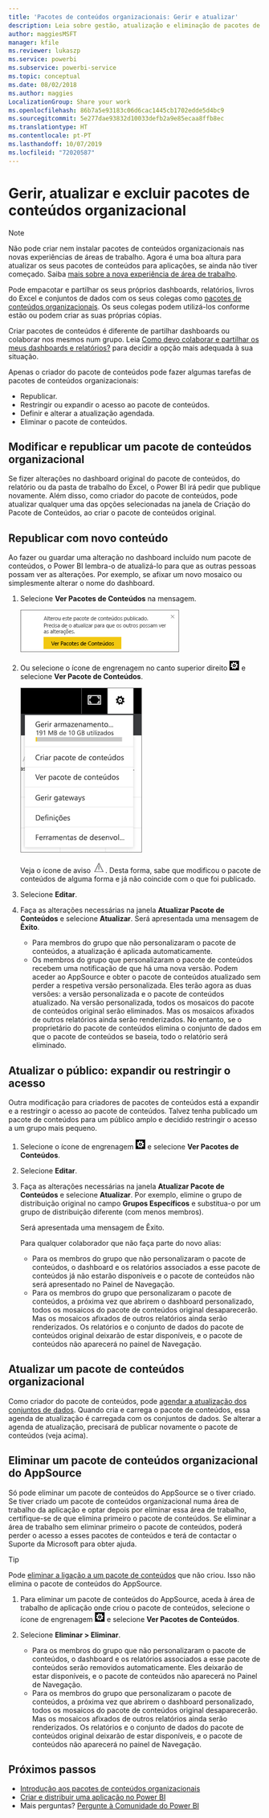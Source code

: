```yaml
---
title: 'Pacotes de conteúdos organizacionais: Gerir e atualizar'
description: Leia sobre gestão, atualização e eliminação de pacotes de conteúdos organizacionais no Power BI.
author: maggiesMSFT
manager: kfile
ms.reviewer: lukaszp
ms.service: powerbi
ms.subservice: powerbi-service
ms.topic: conceptual
ms.date: 08/02/2018
ms.author: maggies
LocalizationGroup: Share your work
ms.openlocfilehash: 86b7a5e93183c06d6cac1445cb1702edde5d4bc9
ms.sourcegitcommit: 5e277dae93832d10033defb2a9e85ecaa8ffb8ec
ms.translationtype: HT
ms.contentlocale: pt-PT
ms.lasthandoff: 10/07/2019
ms.locfileid: "72020587"
---
```

# <a name="manage-update-and-delete-organizational-content-packs"></a>Gerir, atualizar e excluir pacotes de conteúdos organizacional
> [!NOTE]
> Não pode criar nem instalar pacotes de conteúdos organizacionais nas novas experiências de áreas de trabalho. Agora é uma boa altura para atualizar os seus pacotes de conteúdos para aplicações, se ainda não tiver começado. Saiba [mais sobre a nova experiência de área de trabalho](service-create-the-new-workspaces.md).
> 

Pode empacotar e partilhar os seus próprios dashboards, relatórios, livros do Excel e conjuntos de dados com os seus colegas como [pacotes de conteúdos organizacionais](service-organizational-content-pack-introduction.md). Os seus colegas podem utilizá-los conforme estão ou podem criar as suas próprias cópias.

Criar pacotes de conteúdos é diferente de partilhar dashboards ou colaborar nos mesmos num grupo. Leia [Como devo colaborar e partilhar os meus dashboards e relatórios?](service-how-to-collaborate-distribute-dashboards-reports.md) para decidir a opção mais adequada à sua situação.

Apenas o criador do pacote de conteúdos pode fazer algumas tarefas de pacotes de conteúdos organizacionais:

* Republicar.
* Restringir ou expandir o acesso ao pacote de conteúdos.
* Definir e alterar a atualização agendada.
* Eliminar o pacote de conteúdos.

## <a name="modify-and-re-publish-an-organizational-content-pack"></a>Modificar e republicar um pacote de conteúdos organizacional
Se fizer alterações no dashboard original do pacote de conteúdos, do relatório ou da pasta de trabalho do Excel, o Power BI irá pedir que publique novamente. Além disso, como criador do pacote de conteúdos, pode atualizar qualquer uma das opções selecionadas na janela de Criação do Pacote de Conteúdos, ao criar o pacote de conteúdos original. 

## <a name="republish-with-new-content"></a>Republicar com novo conteúdo
Ao fazer ou guardar uma alteração no dashboard incluído num pacote de conteúdos, o Power BI lembra-o de atualizá-lo para que as outras pessoas possam ver as alterações. Por exemplo, se afixar um novo mosaico ou simplesmente alterar o nome do dashboard.

1. Selecione **Ver Pacotes de Conteúdos** na mensagem.
   
   ![](media/service-organizational-content-pack-manage-update-delete/pbi_contpkchangesmessage.png)
2. Ou selecione o ícone de engrenagem no canto superior direito ![](media/service-organizational-content-pack-manage-update-delete/cog.png) e selecione **Ver Pacote de Conteúdos**.
   
   ![](media/service-organizational-content-pack-manage-update-delete/pbi_contpkview.png)
   
   Veja o ícone de aviso ![](media/service-organizational-content-pack-manage-update-delete/pbi_contpkwarningicon.png).  Desta forma, sabe que modificou o pacote de conteúdos de alguma forma e já não coincide com o que foi publicado.
3. Selecione **Editar**.  
4. Faça as alterações necessárias na janela **Atualizar Pacote de Conteúdos** e selecione **Atualizar**. Será apresentada uma mensagem de **Êxito**.
   
   * Para membros do grupo que não personalizaram o pacote de conteúdos, a atualização é aplicada automaticamente.
   * Os membros do grupo que personalizaram o pacote de conteúdos recebem uma notificação de que há uma nova versão.  Podem aceder ao AppSource e obter o pacote de conteúdos atualizado sem perder a respetiva versão personalizada.  Eles terão agora as duas versões: a versão personalizada e o pacote de conteúdos atualizado.  Na versão personalizada, todos os mosaicos do pacote de conteúdos original serão eliminados.  Mas os mosaicos afixados de outros relatórios ainda serão renderizados. No entanto, se o proprietário do pacote de conteúdos elimina o conjunto de dados em que o pacote de conteúdos se baseia, todo o relatório será eliminado.  

## <a name="update-the-audience-expand-or-restrict-access"></a>Atualizar o público: expandir ou restringir o acesso
Outra modificação para criadores de pacotes de conteúdos está a expandir e a restringir o acesso ao pacote de conteúdos.  Talvez tenha publicado um pacote de conteúdos para um público amplo e decidido restringir o acesso a um grupo mais pequeno.  

1. Selecione o ícone de engrenagem ![](media/service-organizational-content-pack-manage-update-delete/cog.png) e selecione **Ver Pacotes de Conteúdos**.
2. Selecione **Editar**. 
3. Faça as alterações necessárias na janela **Atualizar Pacote de Conteúdos** e selecione **Atualizar**. Por exemplo, elimine o grupo de distribuição original no campo **Grupos Específicos** e substitua-o por um grupo de distribuição diferente (com menos membros).
   
   Será apresentada uma mensagem de Êxito.
   
   Para qualquer colaborador que não faça parte do novo alias:
   
   * Para os membros do grupo que não personalizaram o pacote de conteúdos, o dashboard e os relatórios associados a esse pacote de conteúdos já não estarão disponíveis e o pacote de conteúdos não será apresentado no Painel de Navegação.
   * Para os membros do grupo que personalizaram o pacote de conteúdos, a próxima vez que abrirem o dashboard personalizado, todos os mosaicos do pacote de conteúdos original desaparecerão.  Mas os mosaicos afixados de outros relatórios ainda serão renderizados. Os relatórios e o conjunto de dados do pacote de conteúdos original deixarão de estar disponíveis, e o pacote de conteúdos não aparecerá no painel de Navegação.   

## <a name="refresh-an-organizational-content-pack"></a>Atualizar um pacote de conteúdos organizacional
Como criador do pacote de conteúdos, pode [agendar a atualização dos conjuntos de dados](refresh-data.md).  Quando cria e carrega o pacote de conteúdos, essa agenda de atualização é carregada com os conjuntos de dados. Se alterar a agenda de atualização, precisará de publicar novamente o pacote de conteúdos (veja acima).

## <a name="delete-an-organizational-content-pack-from-appsource"></a>Eliminar um pacote de conteúdos organizacional do AppSource
Só pode eliminar um pacote de conteúdos do AppSource se o tiver criado. Se tiver criado um pacote de conteúdos organizacional numa área de trabalho da aplicação e optar depois por eliminar essa área de trabalho, certifique-se de que elimina primeiro o pacote de conteúdos. Se eliminar a área de trabalho sem eliminar primeiro o pacote de conteúdos, poderá perder o acesso a esses pacotes de conteúdos e terá de contactar o Suporte da Microsoft para obter ajuda. 

> [!TIP]
> Pode [eliminar a ligação a um pacote de conteúdos](service-organizational-content-pack-disconnect.md) que não criou. Isso não elimina o pacote de conteúdos do AppSource.
> 
> 

1. Para eliminar um pacote de conteúdos do AppSource, aceda à área de trabalho de aplicação onde criou o pacote de conteúdos, selecione o ícone de engrenagem ![](media/service-organizational-content-pack-manage-update-delete/cog.png) e selecione **Ver Pacotes de Conteúdos**.
2. Selecione **Eliminar \> Eliminar**. 
   
   * Para os membros do grupo que não personalizaram o pacote de conteúdos, o dashboard e os relatórios associados a esse pacote de conteúdos serão removidos automaticamente. Eles deixarão de estar disponíveis, e o pacote de conteúdos não aparecerá no Painel de Navegação.
   * Para os membros do grupo que personalizaram o pacote de conteúdos, a próxima vez que abrirem o dashboard personalizado, todos os mosaicos do pacote de conteúdos original desaparecerão.  Mas os mosaicos afixados de outros relatórios ainda serão renderizados. Os relatórios e o conjunto de dados do pacote de conteúdos original deixarão de estar disponíveis, e o pacote de conteúdos não aparecerá no painel de Navegação.   

## <a name="next-steps"></a>Próximos passos
* [Introdução aos pacotes de conteúdos organizacionais](service-organizational-content-pack-introduction.md)
* [Criar e distribuir uma aplicação no Power BI](service-create-distribute-apps.md) 
* Mais perguntas? [Pergunte à Comunidade do Power BI](http://community.powerbi.com/)

